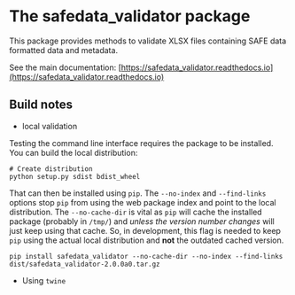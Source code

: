 # The safedata_validator package

This package provides methods to validate XLSX files containing SAFE data formatted data and metadata.

See the main documentation:
  [https://safedata_validator.readthedocs.io](https://safedata_validator.readthedocs.io)




## Build notes

- local validation

Testing the command line interface requires the package to be installed. You can build the local distribution:

```{sh}
# Create distribution
python setup.py sdist bdist_wheel
```

That can then be installed using `pip`. The `--no-index` and `--find-links`
options stop `pip` from using the web package index and point to the local distribution.
The `--no-cache-dir` is vital as `pip` will cache the installed package
(probably in `/tmp/`) and *unless the version number changes* will just keep
using that cache. So, in development, this flag is needed to keep `pip` using the
actual local distribution and **not** the outdated cached version.

 `pip install safedata_validator --no-cache-dir --no-index --find-links dist/safedata_validator-2.0.0a0.tar.gz`

 - Using `twine`
